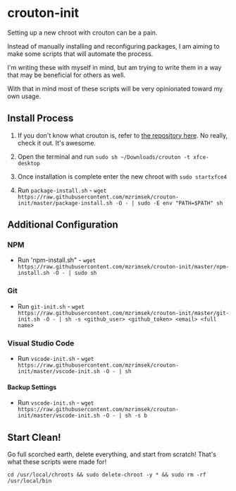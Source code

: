# crouton-init

Setting up a new chroot with crouton can be a pain.

Instead of manually installing and reconfiguring packages, I am aiming to make some scripts that will automate the process.

I'm writing these with myself in mind, but am trying to write them in a way that may be beneficial for others as well.

With that in mind most of these scripts will be very opinionated toward my own usage.

## Install Process

1. If you don't know what crouton is, refer to [the repository here](https://github.com/dnschneid/crouton). No really, check it out. It's awesome.

2. Open the terminal and run `sudo sh ~/Downloads/crouton -t xfce-desktop`

3. Once installation is complete enter the new chroot with `sudo startxfce4`

4. Run `package-install.sh` - `wget https://raw.githubusercontent.com/mzrimsek/crouton-init/master/package-install.sh -O - | sudo -E env "PATH=$PATH" sh`

## Additional Configuration

### NPM

* Run 'npm-install.sh" - `wget https://raw.githubusercontent.com/mzrimsek/crouton-init/master/npm-install.sh -O - | sudo sh`

### Git

* Run `git-init.sh` - `wget https://raw.githubusercontent.com/mzrimsek/crouton-init/master/git-init.sh -O - | sh -s <github_user> <github_token> <email> <full name>`

### Visual Studio Code

* Run `vscode-init.sh` - `wget https://raw.githubusercontent.com/mzrimsek/crouton-init/master/vscode-init.sh -O - | sh`

#### Backup Settings

* Run `vscode-init.sh` - `wget https://raw.githubusercontent.com/mzrimsek/crouton-init/master/vscode-init.sh -O - | sh -s b`

## Start Clean!

Go full scorched earth, delete everything, and start from scratch! That's what these scripts were made for!

`cd /usr/local/chroots && sudo delete-chroot -y * && sudo rm -rf /usr/local/bin`
